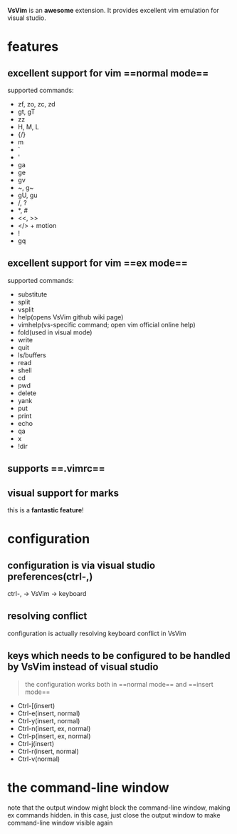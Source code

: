 **VsVim** is an **awesome** extension.
It provides excellent vim emulation for visual studio.

# features
## excellent support for vim ==normal mode==
supported commands:
- zf, zo, zc, zd
- gt, gT
- zz
- H, M, L
- {/}
- m
- `
- '
- ga
- ge
- gv
- ~, g~
- gU, gu
- /, ?
- *, #
- <<, >>
- </> + motion
- !
- gq
## excellent support for vim ==ex mode==
supported commands:
- substitute
- split
- vsplit
- help(opens VsVim github wiki page)
- vimhelp(vs-specific command; open vim official online help)
- fold(used in visual mode)
- write
- quit
- ls/buffers
- read
- shell
- cd
- pwd
- delete
- yank
- put
- print
- echo
- qa
- x
- !dir
## supports ==.vimrc==
## visual support for marks
this is a **fantastic feature**!

# configuration
configuration is via visual studio preferences(**ctrl-,**) 
---
ctrl-, -> VsVim -> keyboard
## resolving conflict
configuration is actually resolving keyboard conflict in VsVim
## keys which needs to be configured to be handled by VsVim instead of visual studio
> the configuration works both in ==normal mode== and ==insert mode==
+ Ctrl-[(insert)
+ Ctrl-e(insert, normal)
+ Ctrl-y(insert, normal)
+ Ctrl-n(insert, ex, normal)
+ Ctrl-p(insert, ex, normal)
+ Ctrl-j(insert)
+ Ctrl-r(insert, normal)
+ Ctrl-v(normal)

# the command-line window
note that the output window might block the command-line window, making ex commands
hidden. in this case, just close the output window to make command-line window visible
again
